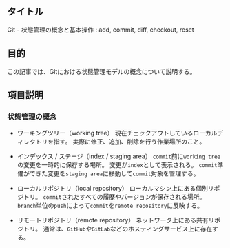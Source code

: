 ## タイトル
Git - 状態管理の概念と基本操作 : add, commit, diff, checkout, reset

## 目的
この記事では、Gitにおける状態管理モデルの概念について説明する。

## 項目説明
### 状態管理の概念
- ワーキングツリー（working tree）
現在チェックアウトしているローカルディレクトリを指す。
実際に修正、追加、削除を行う作業場所のこと。

- インデックス / ステージ（index / staging area）
`commit`前に`working tree`の変更を一時的に保存する場所。
変更が`index`として表示される。
`commit`準備ができた変更を`staging area`に移動して`commit`対象を管理する。

- ローカルリポジトリ（local repository）
ローカルマシン上にある個別リポジトリ。
`commit`されたすべての履歴やバージョンが保存される場所。
`branch`単位の`push`によって`commit`を`remote repository`に反映する。

- リモートリポジトリ（remote repository）
ネットワーク上にある共有リポジトリ。
通常は、`GitHub`や`GitLab`などのホスティングサービス上に存在する。
